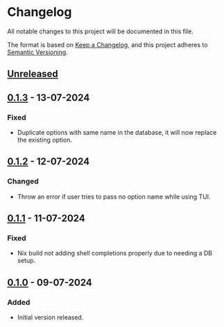 # Changelog

All notable changes to this project will be documented in this file.

The format is based on [Keep a Changelog](https://keepachangelog.com/en/1.0.0/),
and this project adheres to [Semantic Versioning](https://semver.org/spec/v2.0.0.html).

## [Unreleased]

## [0.1.3] - 13-07-2024
### Fixed
- Duplicate options with same name in the database, it will now replace the existing option.


## [0.1.2] - 12-07-2024
### Changed
- Throw an error if user tries to pass no option name while using TUI.

## [0.1.1] - 11-07-2024
### Fixed
- Nix build not adding shell completions properly due to needing a DB setup.

## [0.1.0] - 09-07-2024
### Added
- Initial version released.

[unreleased]: https://gitlab.com/hmajid2301/optinix/compare/v0.1.3...HEAD
[0.1.3]: https://gitlab.com/hmajid2301/optinix/-/compare/v0.1.3...v0.1.2
[0.1.2]: https://gitlab.com/hmajid2301/optinix/-/compare/v0.1.2...v0.1.1
[0.1.1]: https://gitlab.com/hmajid2301/optinix/-/compare/v0.1.1...v0.1.0
[0.1.0]: https://gitlab.com/hmajid2301/optinix/releases/tag/v0.1.0


